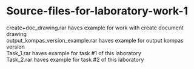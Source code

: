 # Source-files-for-laboratory-work-1
create+doc_drawing.rar haves example for work with create document drawing<br />
output_kompas_version_example.rar haves example for output kompas version<br />
Task_1.rar haves example for task #1 of this laboratory<br />
Task_2.rar haves example for task #2 of this laboratory<br />
